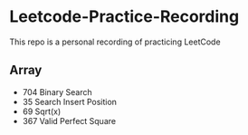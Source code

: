 # Leetcode-Practice-Recording
This repo is a personal recording of practicing LeetCode
## Array
* 704 Binary Search
* 35 Search Insert Position
* 69 Sqrt(x)
* 367 Valid Perfect Square
